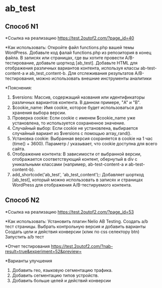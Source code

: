 # ab_test

## Способ N1

*Ссылка на реализацию https://test.2outof2.com/?page_id=40

*Как использовать:
Откройте файл functions.php вашей темы WordPress.
Добавьте код фалай functions.php из репозитория в конец файла.
В записях или страницах, где вы хотите провести A/B-тестирование, добавьте шорткод [ab_test].
Добавьте HTML для отображения различных вариантов контента, используя классы ab-test-content-a и ab_test_content-b.
Для отслеживания результатов A/B-тестирования, можно использовать внешние инструменты аналитики

*Пояснения:
1. $versions:
Массив, содержащий названия или идентификаторы различных вариантов контента. В данном примере, "A" и "B".
2. $cookie_name:
Имя cookie, которое будет использоваться для хранения выбора версии.
3. Проверка cookie:
Если cookie с именем $cookie_name уже установлена, то используется сохраненное значение.
4. Случайный выбор:
Если cookie не установлена, выбирается случайный вариант из $versions с помощью array_rand().
5. Установка cookie:
Выбранная версия сохраняется в cookie на 1 час (time() + 3600). Параметр / указывает, что cookie доступна для всего сайта.
6. Отображение контента:
В зависимости от выбранной версии, отображается соответствующий контент, обернутый в div с уникальными классами (например, ab-test-content-a и ab-test-content-b).
7. add_shortcode('ab_test', 'ab_test_content');:
Добавляет шорткод [ab_test], который можно использовать в записях и страницах WordPress для отображения A/B-тестируемого контента.


## Способ N2

*Ссылка на реализацию https://test.2outof2.com/?page_id=53

*Как использовать:
Установить плагин Nelio AB Testing.
Создать a/b тест страницы.
Выбрать контрольную версия и добавить варианты
Создать цели и действия конверсии (клик по css селектору btn)
Запустить a/b тест

*Отчет тестирования https://test.2outof2.com/?nab-result=true&experiment=52&preview=

*Варианты улучшения
1) Добавить гео, языковую сегментацию трафика.
2) Добавить сегментацию типов устройств.
3) Добавить больше целей и действий конверсии



